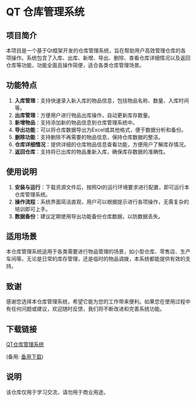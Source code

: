 # QT 仓库管理系统

## 项目简介

本项目是一个基于Qt框架开发的仓库管理系统，旨在帮助用户高效管理仓库的各项操作。系统包含了入库、出库、新增、导出、删除、查看仓库详细情况以及返回仓库等功能，功能全面且操作简便，适合各类仓库管理场景。

## 功能特点

1. **入库管理**：支持快速录入新入库的物品信息，包括物品名称、数量、入库时间等。
2. **出库管理**：方便用户进行物品出库操作，自动更新库存数量。
3. **新增物品**：支持添加新的物品信息到仓库管理系统中。
4. **导出功能**：可以将仓库数据导出为Excel或其他格式，便于数据分析和备份。
5. **删除功能**：支持删除不再需要的物品信息，保持仓库数据的整洁。
6. **仓库详细情况**：提供详细的仓库物品信息查看功能，方便用户了解库存情况。
7. **返回仓库**：支持将已出库的物品重新入库，确保库存数据的准确性。

## 使用说明

1. **安装与运行**：下载资源文件后，按照Qt的运行环境要求进行配置，即可运行本仓库管理系统。
2. **操作流程**：系统界面简洁直观，用户可以根据提示进行各项操作，无需复杂的培训即可上手。
3. **数据备份**：建议定期使用导出功能备份仓库数据，以防数据丢失。

## 适用场景

本仓库管理系统适用于各类需要进行物品管理的场景，如小型仓库、零售店、生产车间等。无论是日常的库存管理，还是临时的物品调拨，本系统都能提供有效的支持。

## 致谢

感谢您选择本仓库管理系统，希望它能为您的工作带来便利。如果您在使用过程中有任何问题或建议，欢迎随时反馈，我们将不断改进和完善系统功能。

## 下载链接
[QT仓库管理系统](https://pan.quark.cn/s/a818abc6021f) 

(备用: [备用下载](https://pan.baidu.com/s/1QLLGC44YSQVUmB9XraGWRA?pwd=45v8))

## 说明

该仓库仅用于学习交流，请勿用于商业用途。
